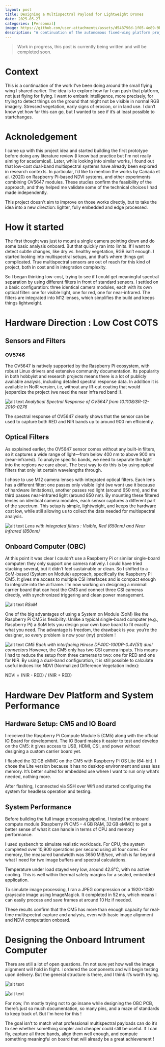 ```yaml
---
layout: post
title: Designing a Multispectral Payload for Lightweight Drones
date: 2025-05-27
categories: [Personnal]
image: https://github.com/user-attachments/assets/d548796d-1f05-4e89-9b72-6fb4c76cdcb9
description: "A continuation of the autonomous fixed-wing platform project, this post explores the design and integration of a compact, embedded multispectral imaging payload. It covers the motivation for onboard spectral sensing, the hardware architecture based on the Radxa CM3, and the current progress toward enabling real-time, in-flight terrain understanding through visible, red, and near-infrared bands.."
---
```


> Work in progress, this post is currently being written and will be completed soon.

# Context

This is a continuation of the work I’ve been doing around the small flying wing I shared earlier. The idea is to explore how far I can push that platform, not just flying for flying. I want to embark intelligence, more precisely, for trying to detect things on the ground that might not be visible in normal RGB imagery. Stressed vegetation, early signs of erosion, or  in land use. I don’t know yet how far this can go, but I wanted to see if it’s at least possible to startchanges.


# Acknoledgement

I came up with this project idea and started building the first prototype before doing any literature review (I know bad practice but I'm not really aiming for academical). Later, while looking into similar works, I found out that low-cost dual-band multispectral systems have already been explored in research contexts. In particular, I’d like to mention the works by Cañada et al. (2020) on Raspberry Pi-based NDVI systems, and other experiments combining OV5647 modules. These studies confirm the feasibility of the approach, and they helped me validate some of the technical choices I had made independently.

This project doesn't aim to improve on those works directly, but to take the idea into a new direction: lighter, fully embedded and edge processed.


# How it started

The first thought was just to mount a single camera pointing down and do some basic analysis onboard. But that quickly ran into limits. If I want to detect subtle changes, like dry vs. healthy vegetation, RGB isn’t enough. I started looking into multispectral setups, and that’s where things got complicated. True multispectral sensors are out of reach for this kind of project, both in cost and in integration complexity.

So I began thinking low-cost, trying to see if I could get meaningful spectral separation by using different filters in front of standard sensors. I settled on a basic configuration: three identical camera modules, each with its own optical filter: one for visible light, one for red, one for near-infrared. The filters are integrated into M12 lenses, which simplifies the build and keeps things lightweight.

# Hardware Direction : Low Cost COTS

## Sensors and Filters

### OV5746

The OV5647 is natively supported by the Raspberry Pi ecosystem, with robust Linux drivers and extensive community documentation. Its popularity in both hobbyist and research projects means there is a lot of publicly available analysis, including detailed spectral response data. In addition it is available in NoIR version, i.e, without any IR-cut coating that would jeopardize the project (we need the near infra red band !).

![alt text](/assets/posts-images/personnal/multispectral/ov5746.png)
*Analytical Spectral Response of OV5647 from 10.1108/SR-12-2016-0276*

The spectral response of OV5647 clearly shows that the sensor can be used to capture both RED and NIR bands up to around 900 nm efficiently.

## Optical Filters

As explained earlier, the OV5647 sensor comes without any built-in filters, so it captures a wide range of light—from below 400 nm to above 900 nm (near-infrared). To analyze specific bands, we need to separate the light into the regions we care about. The best way to do this is by using optical filters that only let certain wavelengths through.

I chose to use M12 camera lenses with integrated optical filters. Each lens has a different filter: one passes only visible light (we wont use it because of hardware limitations), another passes red light (around 650 nm), and the third passes near-infrared light (around 850 nm). By mounting these filtered lenses on identical camera modules, each sensor captures a different part of the spectrum. This setup is simple, lightweight, and keeps the hardware cost low, while still allowing us to collect the data needed for multispectral analysis.

![alt text](/assets/posts-images/personnal/multispectral/lens.png)
*Lens with integrated filters : Visible, Red (650nm) and Near Infrared (850nm)*

## Onboard Computer (OBC)

At this point it was clear I couldn’t use a Raspberry Pi or similar single-board computer: they only support one camera natively. I could have tried stacking several, but it didn’t feel sustainable or clean. So I shifted to a SoM-based (System on Module) approach, specifically the Raspberry Pi CM5. It gives me access to multiple CSI interfaces and is compact enough to integrate into the airframe. I’m now working on designing a minimal carrier board that can host the CM3 and connect three CSI cameras directly, with synchronized triggering and clean power management.

![alt text](/assets/posts-images/personnal/multispectral/cm5.png)
*RSoM*

One of the big advantages of using a System on Module (SoM) like the Raspberry Pi CM5 is flexibility. Unlike a typical single-board computer (e.g., Raspberry Pi) a SoM lets you design your own base board to fit exactly what you need. The advantage is freedom, the drawback is you: you’re the designer, so every problem is now your (my) problem !

![alt text](/assets/posts-images/personnal/multispectral/cm5-back.webp)
*CM5 Back with interfacing Hirose DF40C-100DP-0.4V(51) dual connectors*
However, the CM5 only has two CSI camera inputs. This means I had to reduce the setup from three cameras to two: one for RED and one for NIR. By using a dual-band configuration, it is still possible to calculate useful indices like NDVI (Normalized Difference Vegetation Index):

NDVI = (NIR - RED) / (NIR + RED)

# Hardware Dev Platform and System Performance

## Hardware Setup: CM5 and IO Board
I received the Raspberry Pi Compute Module 5 (CM5) along with the official IO Board for development. The IO Board makes it easier to test and develop on the CM5: it gives access to USB, HDMI, CSI, and power without designing a custom carrier board yet.

I flashed the 32 GB eMMC on the CM5 with Raspberry Pi OS Lite (64-bit). I chose the Lite version because it has no desktop environment and uses less memory. It’s better suited for embedded use where I want to run only what’s needed, nothing more.

After flashing, I connected via SSH over Wifi and started configuring the system for headless operation and testing.

## System Performance

Before building the full image processing pipeline, I tested the onboard compute module (Raspberry Pi CM5 – 4 GB RAM, 32 GB eMMC) to get a better sense of what it can handle in terms of CPU and memory performance.

I used sysbench to simulate realistic workloads. For CPU, the system completed over 10,900 operations per second using all four cores. For memory, the measured bandwidth was 3650 MiB/sec, which is far beyond what I need for two image buffers and spectral calculations.

Temperature under load stayed very low, around 42.8°C, with no active cooling. This is well within thermal safety margins for a sealed, embedded application.

To simulate image processing, I ran a JPEG compression on a 1920×1080 grayscale image using ImageMagick. It completed in 52 ms, which means I can easily process and save frames at around 10 Hz if needed.

These results confirm that the CM5 has more than enough capacity for real-time multispectral capture and analysis, even with basic image alignment and NDVI computation onboard.

# Designing the Onboard Intrument Computer

There are still a lot of open questions. I’m not sure yet how well the image alignment will hold in flight. I ordered the components and will begin testing upon delivery. But the general structure is there, and I think it’s worth trying.

![alt text](/assets/posts-images/personnal/multispectral/pcb-wip.png)

![alt text](/assets/posts-images/personnal/multispectral/schematic-wip.png)

For now, I’m mostly trying not to go insane while designing the OBC PCB, there’s just so much documentation, so many pins, and a maze of standards to keep track of. But I'm here for this !

The goal isn’t to match what professional multispectral payloads can do it’s to see whether something simpler and cheaper could still be useful. If I can fly, capture all three bands, align them well enough, and compute something meaningful on board that will already be a great achievement !